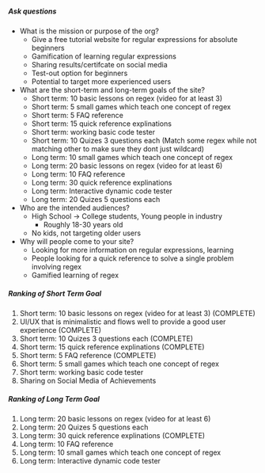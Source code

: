 ##### Ask questions
- What is the mission or purpose of the org?
  - Give a free tutorial website for regular expressions for absolute beginners
  - Gamification of learning regular expressions
  - Sharing results/certifcate on social media
  - Test-out option for beginners
  - Potential to target more experienced users
- What are the short-term and long-term goals of the site?
  - Short term: 10 basic lessons on regex (video for at least 3)
  - Short term: 5 small games which teach one concept of regex
  - Short term: 5 FAQ reference
  - Short term: 15 quick reference explinations
  - Short term: working basic code tester
  - Short term: 10 Quizes 3 questions each (Match some regex while not matching other to make sure they dont just wildcard)
  - Long term: 10 small games which teach one concept of regex
  - Long term: 20 basic lessons on regex (video for at least 6)
  - Long term: 10 FAQ reference
  - Long term: 30 quick reference explinations
  - Long term: Interactive dynamic code tester
  - Long term: 20 Quizes 5 questions each
- Who are the intended audiences?
  - High School -> College students, Young people in industry
    - Roughly 18-30 years old
  - No kids, not targeting older users
- Why will people come to your site?
  - Looking for more information on regular expressions, learning
  - People looking for a quick reference to solve a single problem involving regex
  - Gamified learning of regex

##### Ranking of Short Term Goal
1. Short term: 10 basic lessons on regex (video for at least 3) (COMPLETE)
2. UI/UX that is minimalistic and flows well to provide a good user experience (COMPLETE)
3. Short term: 10 Quizes 3 questions each (COMPLETE)
4. Short term: 15 quick reference explinations (COMPLETE)
5. Short term: 5 FAQ reference (COMPLETE)
6. Short term: 5 small games which teach one concept of regex
7. Short term: working basic code tester
8. Sharing on Social Media of Achievements


##### Ranking of Long Term Goal
1. Long term: 20 basic lessons on regex (video for at least 6)
2. Long term: 20 Quizes 5 questions each
3. Long term: 30 quick reference explinations (COMPLETE)
4. Long term: 10 FAQ reference
5. Long term: 10 small games which teach one concept of regex
6. Long term: Interactive dynamic code tester
